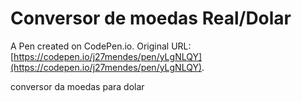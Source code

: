 # Conversor de moedas Real/Dolar

A Pen created on CodePen.io. Original URL: [https://codepen.io/j27mendes/pen/yLgNLQY](https://codepen.io/j27mendes/pen/yLgNLQY).

conversor  da moedas para dolar
